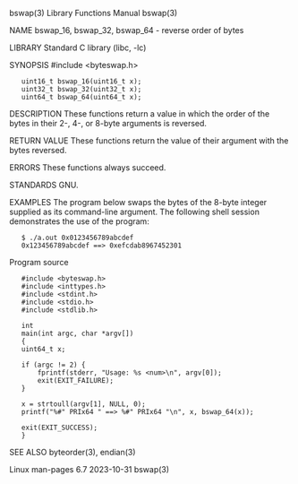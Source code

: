 bswap(3)							   Library Functions Manual							      bswap(3)

NAME
       bswap_16, bswap_32, bswap_64 - reverse order of bytes

LIBRARY
       Standard C library (libc, -lc)

SYNOPSIS
       #include <byteswap.h>

       uint16_t bswap_16(uint16_t x);
       uint32_t bswap_32(uint32_t x);
       uint64_t bswap_64(uint64_t x);

DESCRIPTION
       These functions return a value in which the order of the bytes in their 2-, 4-, or 8-byte arguments is reversed.

RETURN VALUE
       These functions return the value of their argument with the bytes reversed.

ERRORS
       These functions always succeed.

STANDARDS
       GNU.

EXAMPLES
       The program below swaps the bytes of the 8-byte integer supplied as its command-line argument.  The following shell session demonstrates the use of the
       program:

	   $ ./a.out 0x0123456789abcdef
	   0x123456789abcdef ==> 0xefcdab8967452301

   Program source

       #include <byteswap.h>
       #include <inttypes.h>
       #include <stdint.h>
       #include <stdio.h>
       #include <stdlib.h>

       int
       main(int argc, char *argv[])
       {
	   uint64_t x;

	   if (argc != 2) {
	       fprintf(stderr, "Usage: %s <num>\n", argv[0]);
	       exit(EXIT_FAILURE);
	   }

	   x = strtoull(argv[1], NULL, 0);
	   printf("%#" PRIx64 " ==> %#" PRIx64 "\n", x, bswap_64(x));

	   exit(EXIT_SUCCESS);
       }

SEE ALSO
       byteorder(3), endian(3)

Linux man-pages 6.7							  2023-10-31								      bswap(3)
